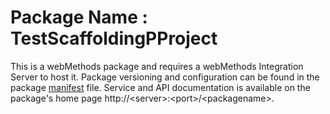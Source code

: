 # Package Name : TestScaffoldingPProject
This is a webMethods package and requires a webMethods Integration Server to host it. Package versioning and configuration can be found in the package [manifest](./TestScaffoldingPProject/manifest.v3) file. Service and API documentation is available on the package's home page http://&lt;server&gt;:&lt;port&gt;/&lt;packagename>.